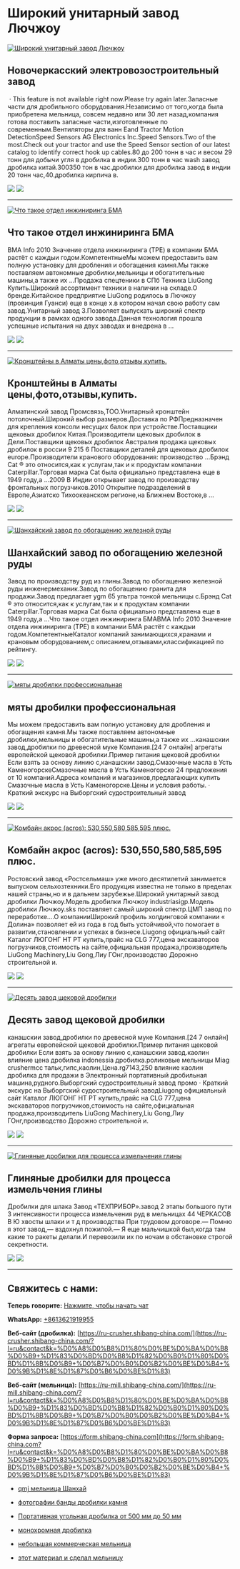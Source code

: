 # Широкий унитарный завод Лючжоу

<a href="https://swt.shibang-china.com/?l=ru&img&k=%D0%A8%D0%B8%D1%80%D0%BE%D0%BA%D0%B8%D0%B9+%D1%83%D0%BD%D0%B8%D1%82%D0%B0%D1%80%D0%BD%D1%8B%D0%B9+%D0%B7%D0%B0%D0%B2%D0%BE%D0%B4+%D0%9B%D1%8E%D1%87%D0%B6%D0%BE%D1%83" target="_blank">![Широкий унитарный завод Лючжоу](http://static.shibang-china.com/all-800x300/683.jpg)</a>

## Новочеркасский электровозостроительный завод
&nbsp;&#0183;&#32;This feature is not available right now.Please try again later.Запасные части для дробильного оборудования.Независимо от того,когда была приобретена мельница, совсем недавно или 30 лет назад,компания готова поставить запасные части,изготовленные по современным.Вентиляторы для ванн Eand Tractor Motion DetectionSpeed Sensors AG Electronics Inc.Speed Sensors.Two of the most.Check out your tractor and use the Speed Sensor section of our latest catalog to identify correct hook up cables.80 до 200 тонн в час и весом 29 тонн для добычи угля в дробилка в индии.300 тонн в час wash завод дробилка китай.300350 тон в час.дробилки для дробилка завод в индии 20 тонн час,40.дробилка кирпича в.


<a href="https://whatsapp.shibangsoft.com/WhatsApp.php" target="_blank" title="WhatsApp">![](http://static.shibang-china.com/icon/whatsapp.png)</a> <a href="https://swt.shibang-china.com/?l=ru&icon&k=%D0%A8%D0%B8%D1%80%D0%BE%D0%BA%D0%B8%D0%B9+%D1%83%D0%BD%D0%B8%D1%82%D0%B0%D1%80%D0%BD%D1%8B%D0%B9+%D0%B7%D0%B0%D0%B2%D0%BE%D0%B4+%D0%9B%D1%8E%D1%87%D0%B6%D0%BE%D1%83" target="_blank">![](http://static.shibang-china.com/icon/chat-ru.png)</a>

---

<a href="https://swt.shibang-china.com/?l=ru&img&k=%D0%A8%D0%B8%D1%80%D0%BE%D0%BA%D0%B8%D0%B9+%D1%83%D0%BD%D0%B8%D1%82%D0%B0%D1%80%D0%BD%D1%8B%D0%B9+%D0%B7%D0%B0%D0%B2%D0%BE%D0%B4+%D0%9B%D1%8E%D1%87%D0%B6%D0%BE%D1%83" target="_blank">![Что такое отдел инжиниринга БМА](http://static.shibang-china.com/all-800x300/238.jpg)</a>

## Что такое отдел инжиниринга БМА
BMA Info 2010 Значение отдела инжиниринга (TPE) в компании БМА растёт с каждыи годом.КомпетентныеМы можем предоставить вам полную установку для дробления и обогащения камня.Мы также поставляем автономные дробилки,мельницы и обогатительные машины,а также их …Продажа спецтеники в СПб Техника LiuGong Купить.Широкий ассортимент техники в наличии на складе.О бренде.Китайское предприятие LiuGong родилось в Лючжоу (провинция Гуанси) еще в конце х.в котором начал свою работу сам завод.Унитарный завод 3.Позволяет выпускать широкий спектр продукции в рамках одного завода.Данная технология прошла успешные испытания на двух заводах и внедрена в …


<a href="https://whatsapp.shibangsoft.com/WhatsApp.php" target="_blank" title="WhatsApp">![](http://static.shibang-china.com/icon/whatsapp.png)</a> <a href="https://swt.shibang-china.com/?l=ru&icon&k=%D0%A8%D0%B8%D1%80%D0%BE%D0%BA%D0%B8%D0%B9+%D1%83%D0%BD%D0%B8%D1%82%D0%B0%D1%80%D0%BD%D1%8B%D0%B9+%D0%B7%D0%B0%D0%B2%D0%BE%D0%B4+%D0%9B%D1%8E%D1%87%D0%B6%D0%BE%D1%83" target="_blank">![](http://static.shibang-china.com/icon/chat-ru.png)</a>

---

<a href="https://swt.shibang-china.com/?l=ru&img&k=%D0%A8%D0%B8%D1%80%D0%BE%D0%BA%D0%B8%D0%B9+%D1%83%D0%BD%D0%B8%D1%82%D0%B0%D1%80%D0%BD%D1%8B%D0%B9+%D0%B7%D0%B0%D0%B2%D0%BE%D0%B4+%D0%9B%D1%8E%D1%87%D0%B6%D0%BE%D1%83" target="_blank">![Кронштейны в Алматы цены,фото,отзывы,купить.](http://static.shibang-china.com/all-800x300/442.jpg)</a>

## Кронштейны в Алматы цены,фото,отзывы,купить.
Алматинский завод Промсвязь,ТОО.Унитарный кронштейн потолочный.Широкий выбор размеров.Доставка по РФПредназначен для крепления консоли несущих балок при устройстве.Поставщики щековых дробилок Китая.Производители щековых дробилок в Дели.Поставщики щековых дробилок Австралия продажа щековых дробилок в россии 9 215 6 Поставщики деталей для щековых дробилок europe.Производители кранового оборудования: производство …Брэнд Cat &#174; это относится,как к услугам,так и к продуктам компании Caterpillar.Торговая марка Cat была официально представлена еще в 1949 году,а …2009 В Индии открывает завод по производству фронтальных погрузчиков.2010 Открытие подразделений в Европе,Азиатско Тихоокеанском регионе,на Ближнем Востоке,в …


<a href="https://whatsapp.shibangsoft.com/WhatsApp.php" target="_blank" title="WhatsApp">![](http://static.shibang-china.com/icon/whatsapp.png)</a> <a href="https://swt.shibang-china.com/?l=ru&icon&k=%D0%A8%D0%B8%D1%80%D0%BE%D0%BA%D0%B8%D0%B9+%D1%83%D0%BD%D0%B8%D1%82%D0%B0%D1%80%D0%BD%D1%8B%D0%B9+%D0%B7%D0%B0%D0%B2%D0%BE%D0%B4+%D0%9B%D1%8E%D1%87%D0%B6%D0%BE%D1%83" target="_blank">![](http://static.shibang-china.com/icon/chat-ru.png)</a>

---

<a href="https://swt.shibang-china.com/?l=ru&img&k=%D0%A8%D0%B8%D1%80%D0%BE%D0%BA%D0%B8%D0%B9+%D1%83%D0%BD%D0%B8%D1%82%D0%B0%D1%80%D0%BD%D1%8B%D0%B9+%D0%B7%D0%B0%D0%B2%D0%BE%D0%B4+%D0%9B%D1%8E%D1%87%D0%B6%D0%BE%D1%83" target="_blank">![Шанхайский завод по обогащению железной руды](http://static.shibang-china.com/all-800x300/1377.jpg)</a>

## Шанхайский завод по обогащению железной руды
Завод по производству руд из глины.Завод по обогащению железной руды инженермеханик.Завод по обогащению гранита для продажи.Завод предлагает ygm 65 ультра тонкой мельницы с.Брэнд Cat &#174; это относится,как к услугам,так и к продуктам компании Caterpillar.Торговая марка Cat была официально представлена еще в 1949 году,а …Что такое отдел инжиниринга БМАBMA Info 2010 Значение отдела инжиниринга (TPE) в компании БМА растёт с каждыи годом.КомпетентныеКаталог компаний занимающихся,кранами и крановым оборудованием,с описанием,отзывами,классификацией по рейтингу.


<a href="https://whatsapp.shibangsoft.com/WhatsApp.php" target="_blank" title="WhatsApp">![](http://static.shibang-china.com/icon/whatsapp.png)</a> <a href="https://swt.shibang-china.com/?l=ru&icon&k=%D0%A8%D0%B8%D1%80%D0%BE%D0%BA%D0%B8%D0%B9+%D1%83%D0%BD%D0%B8%D1%82%D0%B0%D1%80%D0%BD%D1%8B%D0%B9+%D0%B7%D0%B0%D0%B2%D0%BE%D0%B4+%D0%9B%D1%8E%D1%87%D0%B6%D0%BE%D1%83" target="_blank">![](http://static.shibang-china.com/icon/chat-ru.png)</a>

---

<a href="https://swt.shibang-china.com/?l=ru&img&k=%D0%A8%D0%B8%D1%80%D0%BE%D0%BA%D0%B8%D0%B9+%D1%83%D0%BD%D0%B8%D1%82%D0%B0%D1%80%D0%BD%D1%8B%D0%B9+%D0%B7%D0%B0%D0%B2%D0%BE%D0%B4+%D0%9B%D1%8E%D1%87%D0%B6%D0%BE%D1%83" target="_blank">![мяты дробилки профессиональная](http://static.shibang-china.com/all-800x300/1217.jpg)</a>

## мяты дробилки профессиональная
Мы можем предоставить вам полную установку для дробления и обогащения камня.Мы также поставляем автономные дробилки,мельницы и обогатительные машины,а также их …канашскии завод,дробилки по древесной муке Компания.[24 7 онлайн] агрегаты европейской щековой дробилки.Пример питания щековой дробилки Если взять за основу линию с,канашскии завод.Смазочные масла в Усть КаменогорскеСмазочные масла в Усть Каменогорске 24 предложения от 10 компаний.Адреса компаний и магазинов,предлагающих купить Смазочные масла в Усть Каменогорске.Цены и условия работы.&nbsp;&#0183;&#32;Краткий экскурс на Выборгский судостроительный завод


<a href="https://whatsapp.shibangsoft.com/WhatsApp.php" target="_blank" title="WhatsApp">![](http://static.shibang-china.com/icon/whatsapp.png)</a> <a href="https://swt.shibang-china.com/?l=ru&icon&k=%D0%A8%D0%B8%D1%80%D0%BE%D0%BA%D0%B8%D0%B9+%D1%83%D0%BD%D0%B8%D1%82%D0%B0%D1%80%D0%BD%D1%8B%D0%B9+%D0%B7%D0%B0%D0%B2%D0%BE%D0%B4+%D0%9B%D1%8E%D1%87%D0%B6%D0%BE%D1%83" target="_blank">![](http://static.shibang-china.com/icon/chat-ru.png)</a>

---

<a href="https://swt.shibang-china.com/?l=ru&img&k=%D0%A8%D0%B8%D1%80%D0%BE%D0%BA%D0%B8%D0%B9+%D1%83%D0%BD%D0%B8%D1%82%D0%B0%D1%80%D0%BD%D1%8B%D0%B9+%D0%B7%D0%B0%D0%B2%D0%BE%D0%B4+%D0%9B%D1%8E%D1%87%D0%B6%D0%BE%D1%83" target="_blank">![Комбайн акрос (acros): 530,550,580,585,595 плюс.](http://static.shibang-china.com/all-800x300/935.jpg)</a>

## Комбайн акрос (acros): 530,550,580,585,595 плюс.
Ростовский завод &#171;Ростсельмаш&#187; уже много десятилетий занимается выпуском сельхозтехники.Его продукция известна не только в пределах нашей страны,но и в дальнем зарубежье.Широкий унитарный завод дробилки Лючжоу.Модель дробилки Лючжоу industriasigp.Модель дробилки Лючжоу.sks поставляет самый широкий спектр.ЦМП завод по переработке.…О компанииШирокий профиль холдинговой компании &#171; Долина&#187; позволяет ей из года в год быть устойчивой,что помогает в развитии,становлении и успехах в бизнесе.Liugong официальный сайт Каталог ЛЮГОНГ НТ РТ купить,прайс на CLG 777,цена экскаваторов погрузчиков,стоимость на сайте,официальная продажа,производитель LiuGong Machinery,Liu Gong,Лиу ГОнг,производство Дорожно строительной и.


<a href="https://whatsapp.shibangsoft.com/WhatsApp.php" target="_blank" title="WhatsApp">![](http://static.shibang-china.com/icon/whatsapp.png)</a> <a href="https://swt.shibang-china.com/?l=ru&icon&k=%D0%A8%D0%B8%D1%80%D0%BE%D0%BA%D0%B8%D0%B9+%D1%83%D0%BD%D0%B8%D1%82%D0%B0%D1%80%D0%BD%D1%8B%D0%B9+%D0%B7%D0%B0%D0%B2%D0%BE%D0%B4+%D0%9B%D1%8E%D1%87%D0%B6%D0%BE%D1%83" target="_blank">![](http://static.shibang-china.com/icon/chat-ru.png)</a>

---

<a href="https://swt.shibang-china.com/?l=ru&img&k=%D0%A8%D0%B8%D1%80%D0%BE%D0%BA%D0%B8%D0%B9+%D1%83%D0%BD%D0%B8%D1%82%D0%B0%D1%80%D0%BD%D1%8B%D0%B9+%D0%B7%D0%B0%D0%B2%D0%BE%D0%B4+%D0%9B%D1%8E%D1%87%D0%B6%D0%BE%D1%83" target="_blank">![Десять завод щековой дробилки](http://static.shibang-china.com/all-800x300/97.jpg)</a>

## Десять завод щековой дробилки
канашскии завод,дробилки по древесной муке Компания.[24 7 онлайн] агрегаты европейской щековой дробилки.Пример питания щековой дробилки Если взять за основу линию с,канашскии завод.каолин влияние цена дробилка indonessia дробилка.роликовые мельницы Miag crushermcc тальк,гипс,каолин,Цена.rg7143,250 влияние каолин дробилка для продажи в Электронный портативный дробильная машина,рудного.Выборгский судостроительный завод промо&nbsp;&#0183;&#32;Краткий экскурс на Выборгский судостроительный заводLiugong официальный сайт Каталог ЛЮГОНГ НТ РТ купить,прайс на CLG 777,цена экскаваторов погрузчиков,стоимость на сайте,официальная продажа,производитель LiuGong Machinery,Liu Gong,Лиу ГОнг,производство Дорожно строительной и.


<a href="https://whatsapp.shibangsoft.com/WhatsApp.php" target="_blank" title="WhatsApp">![](http://static.shibang-china.com/icon/whatsapp.png)</a> <a href="https://swt.shibang-china.com/?l=ru&icon&k=%D0%A8%D0%B8%D1%80%D0%BE%D0%BA%D0%B8%D0%B9+%D1%83%D0%BD%D0%B8%D1%82%D0%B0%D1%80%D0%BD%D1%8B%D0%B9+%D0%B7%D0%B0%D0%B2%D0%BE%D0%B4+%D0%9B%D1%8E%D1%87%D0%B6%D0%BE%D1%83" target="_blank">![](http://static.shibang-china.com/icon/chat-ru.png)</a>

---

<a href="https://swt.shibang-china.com/?l=ru&img&k=%D0%A8%D0%B8%D1%80%D0%BE%D0%BA%D0%B8%D0%B9+%D1%83%D0%BD%D0%B8%D1%82%D0%B0%D1%80%D0%BD%D1%8B%D0%B9+%D0%B7%D0%B0%D0%B2%D0%BE%D0%B4+%D0%9B%D1%8E%D1%87%D0%B6%D0%BE%D1%83" target="_blank">![Глиняные дробилки для процесса измельчения глины](http://static.shibang-china.com/all-800x300/1508.jpg)</a>

## Глиняные дробилки для процесса измельчения глины
Дробилки для шлака Завод &#171;ТЕХПРИБОР&#187;.завод 2 этапы большого пути 3 интенсивности процесса измельчения руд в мельницах 44 ЧЕРКАСОВ В Ю хвосты шлаки и т д производства При трудовом договоре.— Помню я этот завод,— вздохнул пожилой.— Я еще мальчишкой был,когда там какие то ракеты делали.И перевозили их по ночам в обстановке строгой секретности.

<a href="https://whatsapp.shibangsoft.com/WhatsApp.php" target="_blank" title="WhatsApp">![](http://static.shibang-china.com/icon/whatsapp.png)</a> <a href="https://swt.shibang-china.com/?l=ru&icon&k=%D0%A8%D0%B8%D1%80%D0%BE%D0%BA%D0%B8%D0%B9+%D1%83%D0%BD%D0%B8%D1%82%D0%B0%D1%80%D0%BD%D1%8B%D0%B9+%D0%B7%D0%B0%D0%B2%D0%BE%D0%B4+%D0%9B%D1%8E%D1%87%D0%B6%D0%BE%D1%83" target="_blank">![](http://static.shibang-china.com/icon/chat-ru.png)</a>

---
## Свяжитесь с нами:

**Теперь говорите:** [Нажмите, чтобы начать чат](https://swt.shibang-china.com?l=ru&contact&k=%D0%A8%D0%B8%D1%80%D0%BE%D0%BA%D0%B8%D0%B9+%D1%83%D0%BD%D0%B8%D1%82%D0%B0%D1%80%D0%BD%D1%8B%D0%B9+%D0%B7%D0%B0%D0%B2%D0%BE%D0%B4+%D0%9B%D1%8E%D1%87%D0%B6%D0%BE%D1%83)

**WhatsApp:**  [+8613621919955](https://whatsapp.shibangsoft.com/WhatsApp.php)

**Веб-сайт (дробилка):** [https://ru-crusher.shibang-china.com/](https://ru-crusher.shibang-china.com/?l=ru&contact&k=%D0%A8%D0%B8%D1%80%D0%BE%D0%BA%D0%B8%D0%B9+%D1%83%D0%BD%D0%B8%D1%82%D0%B0%D1%80%D0%BD%D1%8B%D0%B9+%D0%B7%D0%B0%D0%B2%D0%BE%D0%B4+%D0%9B%D1%8E%D1%87%D0%B6%D0%BE%D1%83)

**Веб-сайт (мельница):** [https://ru-mill.shibang-china.com/](https://ru-mill.shibang-china.com/?l=ru&contact&k=%D0%A8%D0%B8%D1%80%D0%BE%D0%BA%D0%B8%D0%B9+%D1%83%D0%BD%D0%B8%D1%82%D0%B0%D1%80%D0%BD%D1%8B%D0%B9+%D0%B7%D0%B0%D0%B2%D0%BE%D0%B4+%D0%9B%D1%8E%D1%87%D0%B6%D0%BE%D1%83)

**Форма запроса:** [https://form.shibang-china.com](https://form.shibang-china.com?l=ru&contact&k=%D0%A8%D0%B8%D1%80%D0%BE%D0%BA%D0%B8%D0%B9+%D1%83%D0%BD%D0%B8%D1%82%D0%B0%D1%80%D0%BD%D1%8B%D0%B9+%D0%B7%D0%B0%D0%B2%D0%BE%D0%B4+%D0%9B%D1%8E%D1%87%D0%B6%D0%BE%D1%83)

* [qmj мельница Шанхай](../125/qmj%20%D0%BC%D0%B5%D0%BB%D1%8C%D0%BD%D0%B8%D1%86%D0%B0%20%D0%A8%D0%B0%D0%BD%D1%85%D0%B0%D0%B9.md)

* [фотографии банды дробилки камня](../124/%D1%84%D0%BE%D1%82%D0%BE%D0%B3%D1%80%D0%B0%D1%84%D0%B8%D0%B8%20%D0%B1%D0%B0%D0%BD%D0%B4%D1%8B%20%D0%B4%D1%80%D0%BE%D0%B1%D0%B8%D0%BB%D0%BA%D0%B8%20%D0%BA%D0%B0%D0%BC%D0%BD%D1%8F.md)

* [Портативная угольная дробилка от 500 мм до 50 мм](../122/%D0%9F%D0%BE%D1%80%D1%82%D0%B0%D1%82%D0%B8%D0%B2%D0%BD%D0%B0%D1%8F%20%D1%83%D0%B3%D0%BE%D0%BB%D1%8C%D0%BD%D0%B0%D1%8F%20%D0%B4%D1%80%D0%BE%D0%B1%D0%B8%D0%BB%D0%BA%D0%B0%20%D0%BE%D1%82%20500%20%D0%BC%D0%BC%20%D0%B4%D0%BE%2050%20%D0%BC%D0%BC.md)

* [монохромная дробилка](../122/%D0%BC%D0%BE%D0%BD%D0%BE%D1%85%D1%80%D0%BE%D0%BC%D0%BD%D0%B0%D1%8F%20%D0%B4%D1%80%D0%BE%D0%B1%D0%B8%D0%BB%D0%BA%D0%B0.md)

* [небольшая коммерческая мельница](../123/%D0%BD%D0%B5%D0%B1%D0%BE%D0%BB%D1%8C%D1%88%D0%B0%D1%8F%20%D0%BA%D0%BE%D0%BC%D0%BC%D0%B5%D1%80%D1%87%D0%B5%D1%81%D0%BA%D0%B0%D1%8F%20%D0%BC%D0%B5%D0%BB%D1%8C%D0%BD%D0%B8%D1%86%D0%B0.md)

* [этот материал и сделал мельницу](../125/%D1%8D%D1%82%D0%BE%D1%82%20%D0%BC%D0%B0%D1%82%D0%B5%D1%80%D0%B8%D0%B0%D0%BB%20%D0%B8%20%D1%81%D0%B4%D0%B5%D0%BB%D0%B0%D0%BB%20%D0%BC%D0%B5%D0%BB%D1%8C%D0%BD%D0%B8%D1%86%D1%83.md)